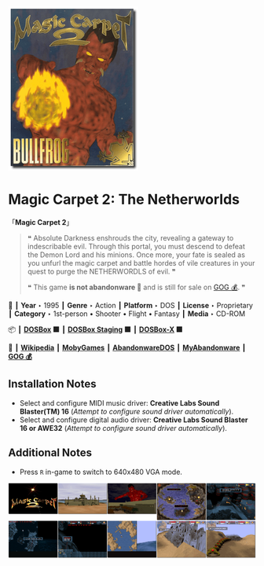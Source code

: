 ![](Thumbnail.png "application-thumbnail")

# Magic Carpet 2: The Netherworlds

「**Magic Carpet 2**」

> ❝ Absolute Darkness enshrouds the city, revealing a gateway to indescribable evil. Through this portal, you must descend to defeat the Demon Lord and his minions. Once more, your fate is sealed as you unfurl the magic carpet and battle hordes of vile creatures in your quest to purge the NETHERWORDLS of evil. ❞
>
> ❝ This game **is not abandonware 🚫** and is still for sale on [GOG 💰](https://www.gog.com/en/game/magic_carpet_2_the_netherworlds). ❞
>

📌 ┃ **Year** ‣ 1995 ┃ **Genre** ‣ Action ┃ **Platform** ‣ DOS ┃ **License** ‣ Proprietary ┃ **Category** ‣ 1st-person • Shooter • Flight • Fantasy ┃ **Media** ‣ CD-ROM 

📦 ┃ **[DOSBox](https://www.dosbox.com/) 🟩** ┃ **[DOSBox Staging](https://dosbox-staging.github.io/) 🟩** ┃ **[DOSBox-X](https://dosbox-x.com/) 🟩** 

📎 ┃ **[Wikipedia](https://en.wikipedia.org/wiki/Magic_Carpet_2)** ┃ **[MobyGames](https://www.mobygames.com/game/790/magic-carpet-2-the-netherworlds/)** ┃ **[AbandonwareDOS](https://www.abandonwaredos.com/abandonware-game.php?abandonware=Magic+Carpet+2%3A+The+Netherworlds&gid=2966)** ┃ **[MyAbandonware](https://www.myabandonware.com/game/magic-carpet-2-the-netherworlds-2w2)** ┃ **[GOG 💰](https://www.gog.com/en/game/magic_carpet_2_the_netherworlds)** 

## Installation Notes
- Select and configure MIDI music driver: **Creative Labs Sound Blaster(TM) 16** (*Attempt to configure sound driver automatically*).
- Select and configure digital audio driver: **Creative Labs Sound Blaster 16 or AWE32** (*Attempt to configure sound driver automatically*).

## Additional Notes
- Press `R` in-game to switch to 640x480 VGA mode.

![](Montage.png "Magic Carpet 2: The Netherworlds")

